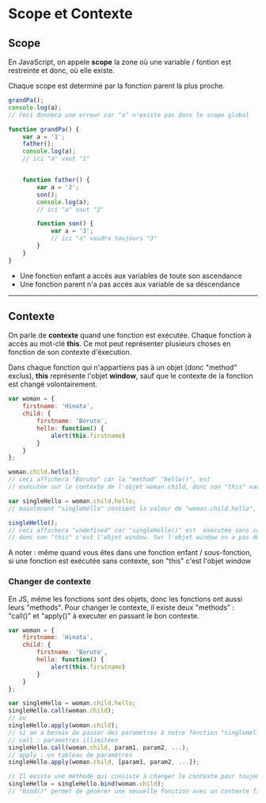 # Scope et Contexte

## Scope

En JavaScript, on appele **scope** la zone où une variable / fontion est restreinte et donc, où elle existe.

Chaque scope est determiné par la fonction parent la plus proche.

```javascript
grandPa();
console.log(a); 
// ceci donnera une erreur car "a" n'existe pas dans le scope global

function grandPa() {
    var a = '1';
    father();
    console.log(a);
    // ici "a" vaut "1"


    function father() {
        var a = '2';
        son();
        console.log(a);
        // ici "a" vaut "2"

        function son() {
            var a = '3';
            // ici "a" vaudra toujours "3"
        }
    }
}
```

- Une fonction enfant a accès aux variables de toute son ascendance
- Une fonction parent n'a pas accès aux variable de sa déscendance

---

## Contexte

On parle de **contexte** quand une fonction est  exécutée. Chaque fonction à accès au mot-clé **this**. Ce mot peut représenter plusieurs choses en fonction de son contexte d'éxecution.

Dans chaque fonction qui n'appartiens pas à un objet (donc "method" exclus), **this** représente l'objet **window**, sauf que le contexte de la fonction est changé volontairement.

```javascript
var woman = {
    firstname: 'Hinata',
    child: {
        firstname: 'Boruto',
        hello: function() {
            alert(this.firstname)
        }
    }
};

woman.child.hello();
// ceci affichera "Boruto" car la "method" "hello()", est 
// exécutée sur le contexte de l'objet woman.child, donc son "this" vaut "woman.child"

var singleHello = woman.child.hello;
// maintenant "singleHello" contient la valeur de "woman.child.hello", donc, une fonction

singleHello();
// ceci affichera "undefined" car "singleHello()" est  exécutée sans contexte,
// donc son "this" c'est l'objet window. Sur l'objet window on a pas de propriété "firstname"
```

A noter : même quand vous êtes dans une fonction enfant / sous-fonction, si une fonction est  exécutée sans contexte, son "this" c'est l'objet window

### Changer de contexte

En JS, même les fonctions sont des objets, donc les fonctions ont aussi leurs "methods".
Pour changer le contexte, il existe deux "methods" : "call()" et "apply()" à executer en passant le bon contexte.

```javascript
var woman = {
    firstname: 'Hinata',
    child: {
        firstname: 'Boruto',
        hello: function() {
            alert(this.firstname)
        }
    }
};

var singleHello = woman.child.hello;
singleHello.call(woman.child);
// ou
singleHello.apply(woman.child);
// si on a besoin de passer des paramètres à notre fonction "singleHello"
// call : paramètres illimitées
singleHello.call(woman.child, param1, param2, ...);
// apply : un tableau de paramètres
singleHello.apply(woman.child, [param1, param2, ...]);

// Il existe une methode qui consiste à changer le contexte pour toujours
singleHello = singleHello.bind(woman.child);
// "bind()" permet de générer une nouvelle fonction avec un contexte fixé à la main
```
